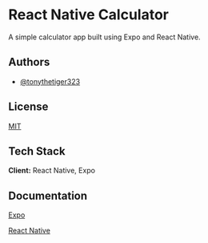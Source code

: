 # React Native Calculator

A simple calculator app built using Expo and React Native.


## Authors

- [@tonythetiger323](https://www.github.com/tonythetiger323)


## License

[MIT](https://choosealicense.com/licenses/mit/)

## Tech Stack

**Client:** React Native, Expo



## Documentation

[Expo](https://docs.expo.dev/)

[React Native](https://reactnative.dev)

